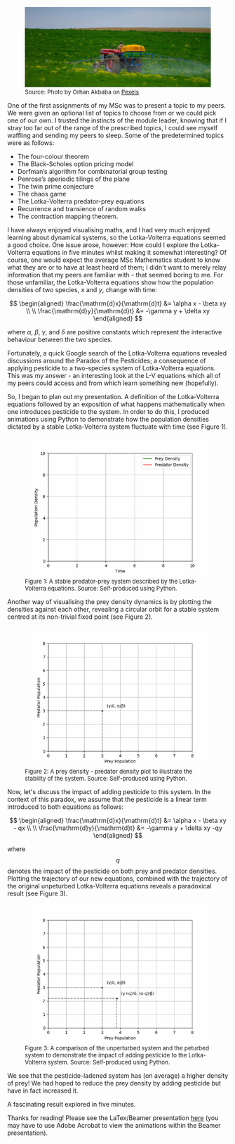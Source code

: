 <script src="https://polyfill.io/v3/polyfill.min.js?features=es6"></script>
<script id="MathJax-script" async src="https://cdn.jsdelivr.net/npm/mathjax@3/es5/tex-mml-chtml.js"></script>
<script type="text/javascript" async
  src="https://cdnjs.cloudflare.com/ajax/libs/mathjax/2.7.7/MathJax.js?config=TeX-MML-AM_CHTML">
</script>
<figure>
  <img src="/assets/pexels-orhanveliakbaba-23247806.jpg" alt="A tractor dispensing pesticide on a farm." title="A tractor dispensing pesticide on a farm." style="width=100%;">
  <figcaption style="font-size: small;">Source: Photo by Orhan Akbaba on <a href = "https://www.pexels.com/photo/tractor-spraying-pesticide-on-green-field-23247806/">Pexels</a> </figcaption>
</figure>
One of the first assignments of my MSc was to present a topic to my peers. We were given an optional list of topics to choose from or we could pick one of our own. I trusted the instincts of the module leader, knowing that if I stray too far out of the range of the prescribed topics, I could see myself waffling and sending my peers to sleep. Some of the predetermined topics were as follows:

- The four-colour theorem
- The Black-Scholes option pricing model
- Dorfman’s algorithm for combinatorial group testing
- Penrose’s aperiodic tilings of the plane
- The twin prime conjecture
- The chaos game
- The Lotka-Volterra predator-prey equations
- Recurrence and transience of random walks
- The contraction mapping theorem.

I have always enjoyed visualising maths, and I had very much enjoyed learning about dynamical systems, so the Lotka-Volterra equations seemed a good choice. One issue arose, however: How could I explore the Lotka-Volterra equations in five minutes whilst making it somewhat interesting? Of course, one would expect the average MSc Mathematics student to know what they are or to have at least heard of them; I didn't want to merely relay information that my peers are familiar with - that seemed boring to me. For those unfamiliar, the Lotka-Volterra equations show how the population densities of two species, $x$ and $y$, change with time:

$$
\begin{aligned}
\frac{\mathrm{d}x}{\mathrm{d}t} &= \alpha x -  \beta xy \\ \\
\frac{\mathrm{d}y}{\mathrm{d}t} &= -\gamma y +  \delta xy 
\end{aligned}
$$

where $\alpha$, $\beta$, $\gamma$, and $\delta$ are positive constants which represent the interactive behaviour between the two species.

Fortunately, a quick Google search of the Lotka-Volterra equations revealed discussions around the Paradox of the Pesticides; a consequence of applying pesticide to a two-species system of Lotka-Volterra equations. This was my answer - an interesting look at the L-V equations which all of my peers could access and from which learn something new (hopefully). 

So, I began to plan out my presentation. A definition of the Lotka-Volterra equations followed by an exposition of what happens mathematically when one introduces pesticide to the system. In order to do this, I produced animations using Python to demonstrate how the population densities dictated by a stable Lotka-Volterra system fluctuate with time (see Figure 1). 

<figure>
  <img src="/assets/LV_GIF1.gif" alt="A stable predator-prey system described by the Lotka-Volterra equations." title="A stable predator-prey system described by the Lotka-Volterra equations over time.">
  <figcaption style="font-size: small;"> Figure 1: A stable predator-prey system described by the Lotka-Volterra equations. Source: Self-produced using Python. </figcaption>
</figure>

Another way of visualising the prey density dynamics is by plotting the densities against each other, revealing a circular orbit for a stable system centred at its non-trivial fixed point (see Figure 2). 

<figure>
  <img src="/assets/LV_GIF2.gif" alt="A prey density - predator density plot to illustrate the stability of the system." title="A prey density - predator density plot to illustrate the stability of the system.">
  <figcaption style="font-size: small;"> Figure 2: A prey density - predator density plot to illustrate the stability of the system. Source: Self-produced using Python. </figcaption>
</figure>

Now, let's discuss the impact of adding pesticide to this system. In the context of this paradox, we assume that the pesticide is a linear term introduced to both equations as follows:

$$
\begin{aligned}
\frac{\mathrm{d}x}{\mathrm{d}t} &= \alpha x -  \beta xy - qx \\ \\
\frac{\mathrm{d}y}{\mathrm{d}t} &= -\gamma y +  \delta xy -qy 
\end{aligned}
$$

where $$q$$ denotes the impact of the pesticide on both prey and predator densities. Plotting the trajectory of our new equations, combined with the trajectory of the original unpeturbed Lotka-Volterra equations reveals a paradoxical result (see Figure 3).

<figure>
  <img src="/assets/LV_GIF3.gif" alt="A comparison of the unperturbed system and the peturbed system to demonstrate the impact of adding pesticide to the Lotka-Volterra system.">
  <figcaption style="font-size: small;"> Figure 3: A comparison of the unperturbed system and the peturbed system to demonstrate the impact of adding pesticide to the Lotka-Volterra system. Source: Self-produced using Python. </figcaption>
</figure>

We see that the pesticide-ladened system has (on average) a higher density of prey! We had hoped to reduce the prey density by adding pesticide but have in fact increased it.  

A fascinating result explored in five minutes. 

Thanks for reading! Please see the LaTex/Beamer presentation [here](https://github.com/D-CMarshall/MSc_Research_Presentation/tree/main) (you may have to use Adobe Acrobat to view the animations within the Beamer presentation).
